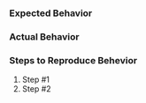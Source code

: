  ### Expected Behavior

 ### Actual Behavior

 ### Steps to Reproduce Behevior

 1. Step #1
 2. Step #2